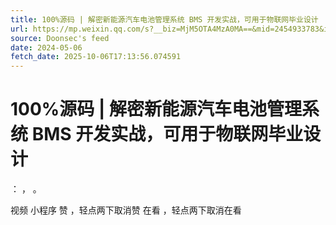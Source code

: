 ```yaml
---
title: 100%源码 | 解密新能源汽车电池管理系统 BMS 开发实战，可用于物联网毕业设计
url: https://mp.weixin.qq.com/s?__biz=MjM5OTA4MzA0MA==&mid=2454933783&idx=1&sn=9234103563079e46d13755045970ac80
source: Doonsec's feed
date: 2024-05-06
fetch_date: 2025-10-06T17:13:56.074591
---
```


# 100%源码 | 解密新能源汽车电池管理系统 BMS 开发实战，可用于物联网毕业设计

：
，
。

视频
小程序
赞
，轻点两下取消赞
在看
，轻点两下取消在看